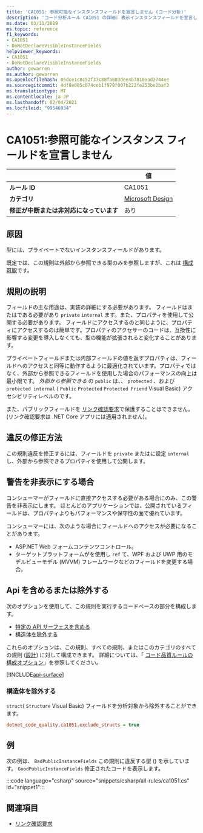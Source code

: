 ```yaml
---
title: 'CA1051: 参照可能なインスタンスフィールドを宣言しません (コード分析)'
description: 'コード分析ルール CA1051 の詳細: 表示インスタンスフィールドを宣言しない'
ms.date: 03/11/2019
ms.topic: reference
f1_keywords:
- CA1051
- DoNotDeclareVisibleInstanceFields
helpviewer_keywords:
- CA1051
- DoNotDeclareVisibleInstanceFields
author: gewarren
ms.author: gewarren
ms.openlocfilehash: 05dce1c8c52f37c80fa603dee4b7818ead2744ee
ms.sourcegitcommit: 4df8e005c074ceb1f978f007b222fe253be2baf3
ms.translationtype: MT
ms.contentlocale: ja-JP
ms.lasthandoff: 02/04/2021
ms.locfileid: "99546934"
---
```

# <a name="ca1051-do-not-declare-visible-instance-fields"></a>CA1051:参照可能なインスタンス フィールドを宣言しません

| | 値 |
|-|-|
| **ルール ID** |CA1051|
| **カテゴリ** |[Microsoft Design](design-warnings.md)|
| **修正が中断または非対応になっています** |あり|

## <a name="cause"></a>原因

型には、プライベートでないインスタンスフィールドがあります。

既定では、この規則は外部から参照できる型のみを参照しますが、これは [構成可能](#include-or-exclude-apis)です。

## <a name="rule-description"></a>規則の説明

フィールドの主な用途は、実装の詳細にする必要があります。 フィールドはまたはである必要があり `private` `internal` ます。また、プロパティを使用して公開する必要があります。 フィールドにアクセスするのと同じように、プロパティにアクセスするのは簡単です。プロパティのアクセサーのコードは、互換性に影響する変更を導入しなくても、型の機能が拡張されると変化することがあります。

プライベートフィールドまたは内部フィールドの値を返すプロパティは、フィールドへのアクセスと同等に動作するように最適化されています。プロパティではなく、外部から参照できるフィールドを使用した場合のパフォーマンスの向上は最小限です。 *外部から参照できる* の `public` は、、 `protected` 、および `protected internal` ( `Public` `Protected` `Protected Friend` Visual Basic) アクセシビリティレベルのです。

また、パブリックフィールドを [リンク確認要求](../../../framework/misc/link-demands.md)で保護することはできません。 (リンク確認要求は .NET Core アプリには適用されません)。

## <a name="how-to-fix-violations"></a>違反の修正方法

この規則違反を修正するには、フィールドを `private` またはに設定 `internal` し、外部から参照できるプロパティを使用して公開します。

## <a name="when-to-suppress-warnings"></a>警告を非表示にする場合

コンシューマーがフィールドに直接アクセスする必要がある場合にのみ、この警告を非表示にします。 ほとんどのアプリケーションでは、公開されているフィールドは、プロパティよりもパフォーマンスや保守性の面で優れています。

コンシューマーには、次のような場合にフィールドへのアクセスが必要になることがあります。

- ASP.NET Web フォームコンテンツコントロール。
- ターゲットプラットフォームがを使用し `ref` て、WPF および UWP 用のモデルビューモデル (MVVM) フレームワークなどのフィールドを変更する場合。

## <a name="include-or-exclude-apis"></a>Api を含めるまたは除外する

次のオプションを使用して、この規則を実行するコードベースの部分を構成します。

- [特定の API サーフェスを含める](#include-specific-api-surfaces)
- [構造体を除外する](#exclude-structs)

これらのオプションは、この規則、すべての規則、またはこのカテゴリのすべての規則 ([設計](design-warnings.md)) に対して構成できます。 詳細については、「 [コード品質ルールの構成オプション](../code-quality-rule-options.md)」を参照してください。

[!INCLUDE[api-surface](~/includes/code-analysis/api-surface.md)]

### <a name="exclude-structs"></a>構造体を除外する

`struct`( `Structure` Visual Basic) フィールドを分析対象から除外することができます。

```ini
dotnet_code_quality.ca1051.exclude_structs = true
```

## <a name="example"></a>例

次の例は、 `BadPublicInstanceFields` この規則に違反する型 () を示しています。 `GoodPublicInstanceFields` 修正されたコードを表示します。

:::code language="csharp" source="snippets/csharp/all-rules/ca1051.cs" id="snippet1":::

## <a name="see-also"></a>関連項目

- [リンク確認要求](../../../framework/misc/link-demands.md)
